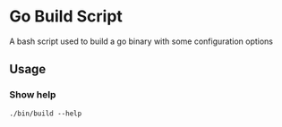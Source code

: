 # Go Build Script

A bash script used to build a go binary with some configuration options

## Usage

### Show help
```
./bin/build --help
```
